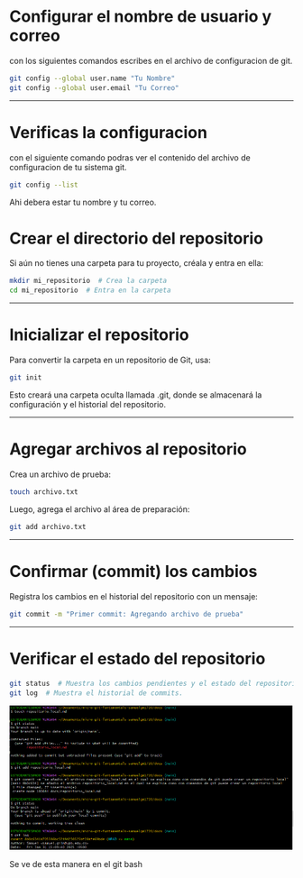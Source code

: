 # Configurar el nombre de usuario y correo

con los siguientes comandos escribes en el archivo de configuracion de git.

```bash
git config --global user.name "Tu Nombre"
git config --global user.email "Tu Correo"
```

---

# Verificas la configuracion

con el siguiente comando podras ver el contenido del archivo de configuracion de tu sistema git.  

```bash
git config --list
```

Ahi debera estar tu nombre y tu correo.

# Crear el directorio del repositorio

Si aún no tienes una carpeta para tu proyecto, créala y entra en ella:

```bash
mkdir mi_repositorio  # Crea la carpeta
cd mi_repositorio  # Entra en la carpeta
```

---

# Inicializar el repositorio

Para convertir la carpeta en un repositorio de Git, usa:

```bash
git init
```

Esto creará una carpeta oculta llamada .git, donde se almacenará la configuración y el historial del repositorio.

---

# Agregar archivos al repositorio

Crea un archivo de prueba:

```bash
touch archivo.txt
```

Luego, agrega el archivo al área de preparación:

```bash
git add archivo.txt
```


---

# Confirmar (commit) los cambios

Registra los cambios en el historial del repositorio con un mensaje:

```bash
git commit -m "Primer commit: Agregando archivo de prueba"
```

---

# Verificar el estado del repositorio

```bash
git status  # Muestra los cambios pendientes y el estado del repositorio.
git log  # Muestra el historial de commits.
```

![alt text](<../images/Captura de pantalla 2025-01-31 151200.png>)

Se ve de esta manera en el git bash
